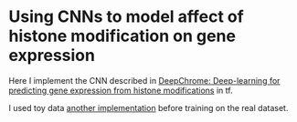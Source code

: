 # Using CNNs to model affect of histone modification on gene expression

Here I implement the CNN described in [DeepChrome: Deep-learning for predicting gene expression from histone modifications](https://academic.oup.com/bioinformatics/article/32/17/i639/2450757) in tf.

I used toy data [another implementation](https://github.com/QData/DeepChrome) before training on the real dataset.
